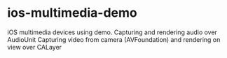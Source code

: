 # ios-multimedia-demo

iOS multimedia devices using demo.
Capturing and rendering audio over AudioUnit
Capturing video from camera (AVFoundation) and rendering on view over CALayer